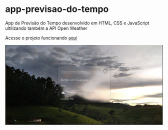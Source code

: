 # app-previsao-do-tempo
 App de Previsão do Tempo desenvolvido em HTML, CSS e JavaScript ultilizando também a API Open Weather

Acesse o projeto funcionando <a href="https://gabrieloliveira-hub.github.io/app-previsao-do-tempo/">aqui</a>

![image](image.png)